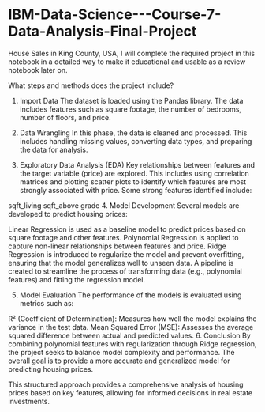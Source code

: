 # IBM-Data-Science---Course-7-Data-Analysis-Final-Project
House Sales in King County, USA, I will complete the required project in this notebook in a detailed way to make it educational and usable as a review notebook later on.

What steps and methods does the project include?

1. Import Data
The dataset is loaded using the Pandas library. The data includes features such as square footage, the number of bedrooms, number of floors, and price.

2. Data Wrangling
In this phase, the data is cleaned and processed. This includes handling missing values, converting data types, and preparing the data for analysis.

3. Exploratory Data Analysis (EDA)
Key relationships between features and the target variable (price) are explored. This includes using correlation matrices and plotting scatter plots to identify which features are most strongly associated with price. Some strong features identified include:

sqft_living
sqft_above
grade
4. Model Development
Several models are developed to predict housing prices:

Linear Regression is used as a baseline model to predict prices based on square footage and other features.
Polynomial Regression is applied to capture non-linear relationships between features and price.
Ridge Regression is introduced to regularize the model and prevent overfitting, ensuring that the model generalizes well to unseen data.
A pipeline is created to streamline the process of transforming data (e.g., polynomial features) and fitting the regression model.

5. Model Evaluation
The performance of the models is evaluated using metrics such as:

R² (Coefficient of Determination): Measures how well the model explains the variance in the test data.
Mean Squared Error (MSE): Assesses the average squared difference between actual and predicted values.
6. Conclusion
By combining polynomial features with regularization through Ridge regression, the project seeks to balance model complexity and performance. The overall goal is to provide a more accurate and generalized model for predicting housing prices.

This structured approach provides a comprehensive analysis of housing prices based on key features, allowing for informed decisions in real estate investments. ​
